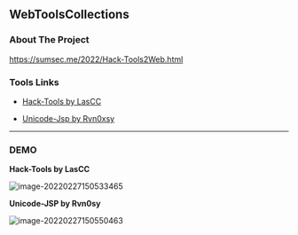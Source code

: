 ## WebToolsCollections

### About The Project

https://sumsec.me/2022/Hack-Tools2Web.html





###  Tools Links

* [Hack-Tools by LasCC](https://ht.sumsec.me/htindex.html)

* [Unicode-Jsp by Rvn0xsy](https://ht.sumsec.me/unicodejsp.html)



---



### DEMO

**Hack-Tools by LasCC**

![image-20220227150533465](https://cdn.jsdelivr.net/gh/SummerSec/Images/33u533ec33u533ec.png)



**Unicode-JSP by Rvn0sy**



![image-20220227150550463](https://cdn.jsdelivr.net/gh/SummerSec/Images/50u550ec50u550ec.png)


